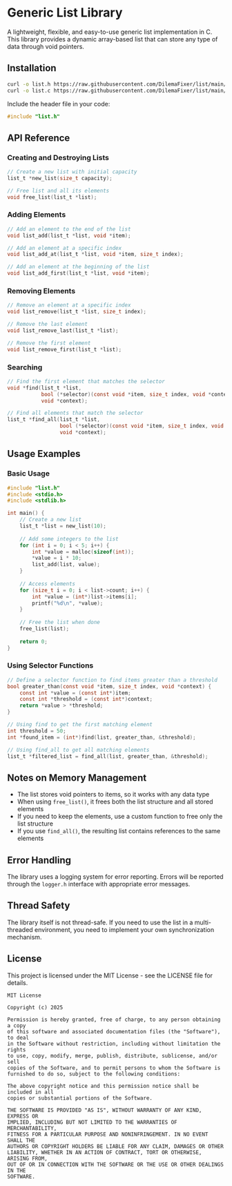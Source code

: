 # Generic List Library

A lightweight, flexible, and easy-to-use generic list implementation in C. This library provides a dynamic array-based list that can store any type of data through void pointers.

## Installation

```bash
curl -o list.h https://raw.githubusercontent.com/DilemaFixer/list/main/logger.h
curl -o list.c https://raw.githubusercontent.com/DilemaFixer/list/main/logger.c
```

Include the header file in your code:

```c
#include "list.h"
```

## API Reference

### Creating and Destroying Lists

```c
// Create a new list with initial capacity
list_t *new_list(size_t capacity);

// Free list and all its elements
void free_list(list_t *list);
```

### Adding Elements

```c
// Add an element to the end of the list
void list_add(list_t *list, void *item);

// Add an element at a specific index
void list_add_at(list_t *list, void *item, size_t index);

// Add an element at the beginning of the list
void list_add_first(list_t *list, void *item);
```

### Removing Elements

```c
// Remove an element at a specific index
void list_remove(list_t *list, size_t index);

// Remove the last element
void list_remove_last(list_t *list);

// Remove the first element
void list_remove_first(list_t *list);
```

### Searching

```c
// Find the first element that matches the selector
void *find(list_t *list, 
           bool (*selector)(const void *item, size_t index, void *context), 
           void *context);

// Find all elements that match the selector
list_t *find_all(list_t *list, 
                 bool (*selector)(const void *item, size_t index, void *context), 
                 void *context);
```

## Usage Examples

### Basic Usage

```c
#include "list.h"
#include <stdio.h>
#include <stdlib.h>

int main() {
    // Create a new list
    list_t *list = new_list(10);
    
    // Add some integers to the list
    for (int i = 0; i < 5; i++) {
        int *value = malloc(sizeof(int));
        *value = i * 10;
        list_add(list, value);
    }
    
    // Access elements
    for (size_t i = 0; i < list->count; i++) {
        int *value = (int*)list->items[i];
        printf("%d\n", *value);
    }
    
    // Free the list when done
    free_list(list);
    
    return 0;
}
```

### Using Selector Functions

```c
// Define a selector function to find items greater than a threshold
bool greater_than(const void *item, size_t index, void *context) {
    const int *value = (const int*)item;
    const int *threshold = (const int*)context;
    return *value > *threshold;
}

// Using find to get the first matching element
int threshold = 50;
int *found_item = (int*)find(list, greater_than, &threshold);

// Using find_all to get all matching elements
list_t *filtered_list = find_all(list, greater_than, &threshold);
```

## Notes on Memory Management

- The list stores void pointers to items, so it works with any data type
- When using `free_list()`, it frees both the list structure and all stored elements
- If you need to keep the elements, use a custom function to free only the list structure
- If you use `find_all()`, the resulting list contains references to the same elements

## Error Handling

The library uses a logging system for error reporting. Errors will be reported through the `logger.h` interface with appropriate error messages.

## Thread Safety

The library itself is not thread-safe. If you need to use the list in a multi-threaded environment, you need to implement your own synchronization mechanism.

## License

This project is licensed under the MIT License - see the LICENSE file for details.

```
MIT License

Copyright (c) 2025 

Permission is hereby granted, free of charge, to any person obtaining a copy
of this software and associated documentation files (the "Software"), to deal
in the Software without restriction, including without limitation the rights
to use, copy, modify, merge, publish, distribute, sublicense, and/or sell
copies of the Software, and to permit persons to whom the Software is
furnished to do so, subject to the following conditions:

The above copyright notice and this permission notice shall be included in all
copies or substantial portions of the Software.

THE SOFTWARE IS PROVIDED "AS IS", WITHOUT WARRANTY OF ANY KIND, EXPRESS OR
IMPLIED, INCLUDING BUT NOT LIMITED TO THE WARRANTIES OF MERCHANTABILITY,
FITNESS FOR A PARTICULAR PURPOSE AND NONINFRINGEMENT. IN NO EVENT SHALL THE
AUTHORS OR COPYRIGHT HOLDERS BE LIABLE FOR ANY CLAIM, DAMAGES OR OTHER
LIABILITY, WHETHER IN AN ACTION OF CONTRACT, TORT OR OTHERWISE, ARISING FROM,
OUT OF OR IN CONNECTION WITH THE SOFTWARE OR THE USE OR OTHER DEALINGS IN THE
SOFTWARE.
```
